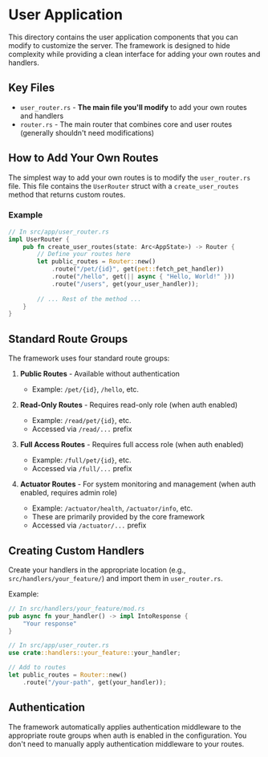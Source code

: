 # User Application

This directory contains the user application components that you can modify to customize the server. The framework is designed to hide complexity while providing a clean interface for adding your own routes and handlers.

## Key Files

- `user_router.rs` - **The main file you'll modify** to add your own routes and handlers
- `router.rs` - The main router that combines core and user routes (generally shouldn't need modifications)

## How to Add Your Own Routes

The simplest way to add your own routes is to modify the `user_router.rs` file. This file contains the `UserRouter` struct with a `create_user_routes` method that returns custom routes.

### Example

```rust
// In src/app/user_router.rs
impl UserRouter {
    pub fn create_user_routes(state: Arc<AppState>) -> Router {
        // Define your routes here
        let public_routes = Router::new()
            .route("/pet/{id}", get(pet::fetch_pet_handler))
            .route("/hello", get(|| async { "Hello, World!" }))
            .route("/users", get(your_user_handler));
            
        // ... Rest of the method ...
    }
}
```

## Standard Route Groups

The framework uses four standard route groups:

1. **Public Routes** - Available without authentication
   - Example: `/pet/{id}`, `/hello`, etc.

2. **Read-Only Routes** - Requires read-only role (when auth enabled)
   - Example: `/read/pet/{id}`, etc.
   - Accessed via `/read/...` prefix

3. **Full Access Routes** - Requires full access role (when auth enabled)
   - Example: `/full/pet/{id}`, etc.
   - Accessed via `/full/...` prefix

4. **Actuator Routes** - For system monitoring and management (when auth enabled, requires admin role)
   - Example: `/actuator/health`, `/actuator/info`, etc.
   - These are primarily provided by the core framework
   - Accessed via `/actuator/...` prefix

## Creating Custom Handlers

Create your handlers in the appropriate location (e.g., `src/handlers/your_feature/`) and import them in `user_router.rs`.

Example:
```rust
// In src/handlers/your_feature/mod.rs
pub async fn your_handler() -> impl IntoResponse {
    "Your response"
}

// In src/app/user_router.rs
use crate::handlers::your_feature::your_handler;

// Add to routes
let public_routes = Router::new()
    .route("/your-path", get(your_handler));
```

## Authentication

The framework automatically applies authentication middleware to the appropriate route groups when auth is enabled in the configuration. You don't need to manually apply authentication middleware to your routes. 